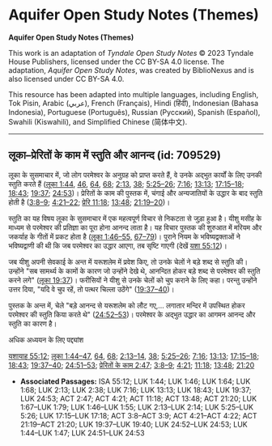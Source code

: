 # Aquifer Open Study Notes (Themes)

**Aquifer Open Study Notes (Themes)**

This work is an adaptation of *Tyndale Open Study Notes* © 2023 Tyndale House Publishers, licensed under the CC BY\-SA 4\.0 license. The adaptation, *Aquifer Open Study Notes*, was created by BiblioNexus and is also licensed under CC BY\-SA 4\.0\.

This resource has been adapted into multiple languages, including English, Tok Pisin, Arabic (عربي), French (Français), Hindi (हिंदी), Indonesian (Bahasa Indonesia), Portuguese (Português), Russian (Русский), Spanish (Español), Swahili (Kiswahili), and Simplified Chinese (简体中文).



--------------------------------

## लूका–प्रेरितों के काम में स्तुति और आनन्द (id: 709529)

लूका के सुसमाचार में, जो लोग परमेश्वर के अनुग्रह को प्राप्त करते हैं, वे उनके अद्भुत कार्यों के लिए उनकी स्तुति करते हैं ([लूका 1:44](https://ref.ly/Luke1:44), [46](https://ref.ly/Luke1:46), [64](https://ref.ly/Luke1:64), [68](https://ref.ly/Luke1:68); [2:13](https://ref.ly/Luke2:13), [38](https://ref.ly/Luke2:38); [5:25–26](https://ref.ly/Luke5:25-Luke5:26); [7:16](https://ref.ly/Luke7:16); [13:13](https://ref.ly/Luke13:13); [17:15–18](https://ref.ly/Luke17:15-Luke17:18); [18:43](https://ref.ly/Luke18:43); [19:37](https://ref.ly/Luke19:37); [24:53](https://ref.ly/Luke24:53))। प्रेरितों के काम की पुस्तक में, चंगाई और अन्यजातियों के उद्धार के बाद स्तुति होती है ([3:8–9](https://ref.ly/Acts3:8-Acts3:9); [4:21–22](https://ref.ly/Acts4:21-Acts4:22); [प्रेरि 11:18](https://ref.ly/Acts11:18); [13:48](https://ref.ly/Acts13:48); [21:19–20](https://ref.ly/Acts21:19-Acts21:20))।

स्तुति का यह विषय लूका के सुसमाचार में एक महत्वपूर्ण विचार से निकटता से जुड़ा हुआ है। यीशु मसीह के माध्यम से परमेश्वर की प्रतिज्ञा का पूरा होना आनन्द लाता है। यह विचार पुस्तक की शुरुआत में मरियम और जकर्याह के गीतों में प्रकट होता है ([लूका 1:46–55,](https://ref.ly/Luke1:46-Luke1:55) [67–79](https://ref.ly/Luke1:67-Luke1:79))। पुराने नियम के भविष्यद्वक्ताओं ने भविष्यद्वाणी की थी कि जब परमेश्वर का उद्धार आएगा, तब सृष्टि गाएगी (देखें [यशा 55:12](https://ref.ly/Isa55:12))।

जब यीशु अपनी सेवकाई के अन्त में यरूशलेम में प्रवेश किए, तो उनके चेलों ने बड़े शब्द से स्तुति की। उन्होंने "सब सामर्थ्य के कामों के कारण जो उन्होंने देखे थे, आनन्दित होकर बड़े शब्द से परमेश्वर की स्तुति करने लगे" ([लूका 19:37](https://ref.ly/Luke19:37))। फरीसियों ने यीशु से उनके चेलों को चुप कराने के लिए कहा। परन्तु उन्होंने उत्तर दिया, "यदि वे चुप रहें, तो पत्थर चिल्ला उठेंगे" ([19:37–40](https://ref.ly/Luke19:37-Luke19:40))।

पुस्तक के अन्त में, चेले "बड़े आनन्द से यरूशलेम को लौट गए,... लगातार मन्दिर में उपस्थित होकर परमेश्वर की स्तुति किया करते थे" ([24:52–53](https://ref.ly/Luke24:52-Luke24:53))। परमेश्वर के अद्भुत उद्धार का आगमन आनन्द और स्तुति का कारण है।

अधिक अध्ययन के लिए पद्द्यांश

[यशायाह 55:12](https://ref.ly/Isa55:12); [लूका 1:44–47](https://ref.ly/Luke1:44-Luke1:47), [64](https://ref.ly/Luke1:64), [68](https://ref.ly/Luke1:68); [2:13–14](https://ref.ly/Luke2:13-Luke2:14), [38](https://ref.ly/Luke2:38); [5:25–26](https://ref.ly/Luke5:25-Luke5:26); [7:16](https://ref.ly/Luke7:16); [13:13](https://ref.ly/Luke13:13); [17:15–18](https://ref.ly/Luke17:15-Luke17:18); [18:43](https://ref.ly/Luke18:43); [19:37–40](https://ref.ly/Luke19:37-Luke19:40); [24:51–53](https://ref.ly/Luke24:51-Luke24:53); [प्रेरितों के काम 2:47](https://ref.ly/Acts2:47); [3:8–9](https://ref.ly/Acts3:8-Acts3:9); [4:21](https://ref.ly/Acts4:21); [11:18](https://ref.ly/Acts11:18); [13:48](https://ref.ly/Acts13:48); [21:20](https://ref.ly/Acts21:20)

* **Associated Passages:** ISA 55:12; LUK 1:44; LUK 1:46; LUK 1:64; LUK 1:68; LUK 2:13; LUK 2:38; LUK 7:16; LUK 13:13; LUK 18:43; LUK 19:37; LUK 24:53; ACT 2:47; ACT 4:21; ACT 11:18; ACT 13:48; ACT 21:20; LUK 1:67–LUK 1:79; LUK 1:46–LUK 1:55; LUK 2:13–LUK 2:14; LUK 5:25–LUK 5:26; LUK 17:15–LUK 17:18; ACT 3:8–ACT 3:9; ACT 4:21–ACT 4:22; ACT 21:19–ACT 21:20; LUK 19:37–LUK 19:40; LUK 24:52–LUK 24:53; LUK 1:44–LUK 1:47; LUK 24:51–LUK 24:53


